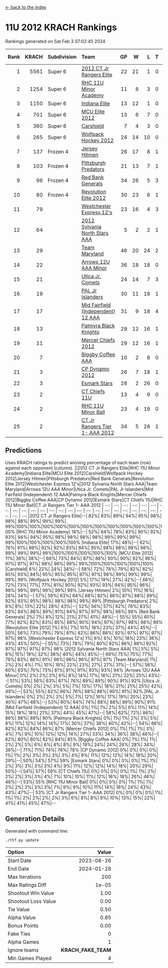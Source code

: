 [<- back to the index](readme.md)
# 11U 2012 KRACH Rankings
Rankings generated on Sat Feb  3 07:02:45 2024.

Rank|KRACH|Subdivision|Team|GP|W|L|T|OTW|OTL|SoS|Exp Wins|Win Diff
---:|---:|:---|:---|---:|---:|---:|---:|---:|---:|---:|---:|---:
1|5561|Super 6|[2012 CT Jr Rangers Elite](https://gamesheetstats.com/seasons/3664/teams/140909/schedule)|22|21|1|0|1|0|318|21.8|-0.0
2|1254|Super 6|[RHC 11U Minor Academy](https://gamesheetstats.com/seasons/3664/teams/140913/schedule)|11|8|3|0|0|1|1144|8.8|-0.0
3|1150|Super 6|[Indiana Elite](https://gamesheetstats.com/seasons/3664/teams/144355/schedule)|13|12|1|0|1|0|120|12.8|-0.0
4|701|Super 6|[MCU Elite 2012](https://gamesheetstats.com/seasons/3664/teams/140908/schedule)|13|6|7|0|2|2|2260|6.8|-0.0
5|360|Super 6|[Carshield](https://gamesheetstats.com/seasons/3664/teams/160344/schedule)|7|4|3|0|0|1|580|4.8|-0.0
6|265|Super 6|[Wolfpack Hockey 2012](https://gamesheetstats.com/seasons/3664/teams/140914/schedule)|24|14|10|0|1|2|786|14.8|-0.0
7|137|Frozen 4|[Jersey Hitmen](https://gamesheetstats.com/seasons/3664/teams/140915/schedule)|26|17|8|1|0|0|748|18.4|0.0
8|103|Frozen 4|[Pittsburgh Predators](https://gamesheetstats.com/seasons/3664/teams/140925/schedule)|21|13|7|1|0|1|562|14.4|0.0
9|96|Frozen 4|[Red Bank Generals](https://gamesheetstats.com/seasons/3664/teams/140916/schedule)|34|26|5|3|3|0|31|28.4|0.0
10|80|Frozen 4|[Revolution Elite 2012](https://gamesheetstats.com/seasons/3664/teams/140924/schedule)|30|23|6|1|1|1|30|24.4|0.0
11|79||[Westchester Express 12's](https://gamesheetstats.com/seasons/3664/teams/140919/schedule)|23|16|4|3|2|1|37|18.4|0.0
12|64||[2012 Sylvania North Stars AAA](https://gamesheetstats.com/seasons/3664/teams/162461/schedule)|5|2|2|1|0|0|394|3.3|-0.0
13|29||[Team Maryland](https://gamesheetstats.com/seasons/3664/teams/140928/schedule)|46|20|24|2|1|0|596|21.9|0.0
14|22||[Arrows 12U AAA Minor](https://gamesheetstats.com/seasons/3664/teams/140920/schedule)|36|18|18|0|4|0|49|18.9|0.0
15|21||[Utica Jr. Comets](https://gamesheetstats.com/seasons/3664/teams/140923/schedule)|24|14|7|3|2|1|21|16.4|0.0
16|19||[PAL Jr Islanders](https://gamesheetstats.com/seasons/3664/teams/140921/schedule)|30|11|18|1|1|4|407|12.4|0.0
17|17||[Mid Fairfield (Independent) 12 AAA](https://gamesheetstats.com/seasons/3664/teams/140910/schedule)|31|9|18|4|1|2|64|11.9|0.0
18|13||[Palmyra Black Knights](https://gamesheetstats.com/seasons/3664/teams/140927/schedule)|29|12|16|1|0|1|38|13.4|0.0
19|11||[Mercer Chiefs 2012](https://gamesheetstats.com/seasons/3664/teams/140918/schedule)|29|12|16|1|0|1|31|13.4|0.0
20|7||[Biggby Coffee AAA](https://gamesheetstats.com/seasons/3664/teams/144354/schedule)|10|2|8|0|0|0|361|2.9|0.0
21|3||[CP Dynamo 2012](https://gamesheetstats.com/seasons/3664/teams/140922/schedule)|26|7|18|1|1|1|30|8.4|0.0
22|3||[Esmark Stars](https://gamesheetstats.com/seasons/3664/teams/140926/schedule)|28|2|26|0|0|0|581|2.9|0.0
23|2||[CT Chiefs 11U](https://gamesheetstats.com/seasons/3664/teams/140912/schedule)|13|4|9|0|0|1|9|4.9|0.0
24|2||[RHC 11U Minor Ball](https://gamesheetstats.com/seasons/3664/teams/140917/schedule)|23|4|19|0|0|2|34|4.9|0.0
25|2||[CT Jr Rangers Tier 1- AAA 2012](https://gamesheetstats.com/seasons/3664/teams/140911/schedule)|34|5|28|1|1|0|36|6.4|0.0

## Predictions
Uses KRACH ratings to predict winning percentage of each team (row) against each opponent (column).
||2012 CT Jr Rangers Elite|RHC 11U Minor Academy|Indiana Elite|MCU Elite 2012|Carshield|Wolfpack Hockey 2012|Jersey Hitmen|Pittsburgh Predators|Red Bank Generals|Revolution Elite 2012|Westchester Express 12's|2012 Sylvania North Stars AAA|Team Maryland|Arrows 12U AAA Minor|Utica Jr. Comets|PAL Jr Islanders|Mid Fairfield (Independent) 12 AAA|Palmyra Black Knights|Mercer Chiefs 2012|Biggby Coffee AAA|CP Dynamo 2012|Esmark Stars|CT Chiefs 11U|RHC 11U Minor Ball|CT Jr Rangers Tier 1- AAA 2012
| --: | --: | --: | --: | --: | --: | --: | --: | --: | --: | --: | --: | --: | --: | --: | --: | --: | --: | --: | --: | --: | --: | --: | --: | --: | --: 
|2012 CT Jr Rangers Elite|--| 82%| 83%| 89%| 94%| 95%| 98%| 98%| 98%| 99%| 99%| 99%| 99%|100%|100%|100%|100%|100%|100%|100%|100%|100%|100%|100%|100%
|RHC 11U Minor Academy| 18%|--| 52%| 64%| 78%| 83%| 90%| 92%| 93%| 94%| 94%| 95%| 98%| 98%| 98%| 98%| 99%| 99%| 99%| 99%|100%|100%|100%|100%|100%
|Indiana Elite| 17%| 48%|--| 62%| 76%| 81%| 89%| 92%| 92%| 93%| 94%| 95%| 98%| 98%| 98%| 98%| 99%| 99%| 99%| 99%|100%|100%|100%|100%|100%
|MCU Elite 2012| 11%| 36%| 38%|--| 66%| 73%| 84%| 87%| 88%| 90%| 90%| 92%| 96%| 97%| 97%| 97%| 98%| 98%| 99%| 99%|100%|100%|100%|100%|100%
|Carshield|  6%| 22%| 24%| 34%|--| 58%| 72%| 78%| 79%| 82%| 82%| 85%| 93%| 94%| 95%| 95%| 95%| 97%| 97%| 98%| 99%| 99%| 99%| 99%| 99%
|Wolfpack Hockey 2012|  5%| 17%| 19%| 27%| 42%|--| 66%| 72%| 73%| 77%| 77%| 81%| 90%| 92%| 93%| 93%| 94%| 95%| 96%| 98%| 99%| 99%| 99%| 99%| 99%
|Jersey Hitmen|  2%| 10%| 11%| 16%| 28%| 34%|--| 57%| 59%| 63%| 64%| 68%| 82%| 86%| 87%| 88%| 89%| 92%| 93%| 95%| 98%| 98%| 98%| 99%| 99%
|Pittsburgh Predators|  2%|  8%|  8%| 13%| 22%| 28%| 43%|--| 52%| 56%| 57%| 62%| 78%| 83%| 83%| 84%| 86%| 89%| 91%| 94%| 97%| 97%| 98%| 98%| 98%
|Red Bank Generals|  2%|  7%|  8%| 12%| 21%| 27%| 41%| 48%|--| 55%| 55%| 60%| 77%| 82%| 82%| 83%| 85%| 88%| 90%| 94%| 97%| 97%| 98%| 98%| 98%
|Revolution Elite 2012|  1%|  6%|  7%| 10%| 18%| 23%| 37%| 44%| 45%|--| 50%| 56%| 73%| 79%| 79%| 81%| 82%| 86%| 88%| 92%| 97%| 97%| 97%| 97%| 98%
|Westchester Express 12's|  1%|  6%|  6%| 10%| 18%| 23%| 36%| 43%| 45%| 50%|--| 55%| 73%| 78%| 79%| 80%| 82%| 86%| 88%| 92%| 97%| 97%| 97%| 97%| 98%
|2012 Sylvania North Stars AAA|  1%|  5%|  5%|  8%| 15%| 19%| 32%| 38%| 40%| 44%| 45%|--| 69%| 75%| 75%| 77%| 79%| 83%| 86%| 91%| 96%| 96%| 96%| 97%| 97%
|Team Maryland|  1%|  2%|  2%|  4%|  7%| 10%| 18%| 22%| 23%| 27%| 27%| 31%|--| 57%| 58%| 60%| 63%| 70%| 73%| 81%| 91%| 91%| 93%| 93%| 94%
|Arrows 12U AAA Minor|  0%|  2%|  2%|  3%|  6%|  8%| 14%| 17%| 18%| 21%| 22%| 25%| 43%|--| 51%| 53%| 56%| 63%| 67%| 76%| 89%| 89%| 90%| 91%| 92%
|Utica Jr. Comets|  0%|  2%|  2%|  3%|  5%|  7%| 13%| 17%| 18%| 21%| 21%| 25%| 42%| 49%|--| 52%| 55%| 62%| 66%| 76%| 88%| 88%| 90%| 91%| 92%
|PAL Jr Islanders|  0%|  2%|  2%|  3%|  5%|  7%| 12%| 16%| 17%| 19%| 20%| 23%| 40%| 47%| 48%|--| 53%| 60%| 64%| 74%| 88%| 88%| 89%| 90%| 91%
|Mid Fairfield (Independent) 12 AAA|  0%|  1%|  1%|  2%|  5%|  6%| 11%| 14%| 15%| 18%| 18%| 21%| 37%| 44%| 45%| 47%|--| 58%| 62%| 72%| 86%| 86%| 88%| 89%| 90%
|Palmyra Black Knights|  0%|  1%|  1%|  2%|  3%|  5%|  8%| 11%| 12%| 14%| 14%| 17%| 30%| 37%| 38%| 40%| 42%|--| 54%| 66%| 82%| 82%| 84%| 86%| 87%
|Mercer Chiefs 2012|  0%|  1%|  1%|  1%|  3%|  4%|  7%|  9%| 10%| 12%| 12%| 14%| 27%| 33%| 34%| 36%| 38%| 46%|--| 62%| 80%| 80%| 82%| 84%| 85%
|Biggby Coffee AAA|  0%|  1%|  1%|  1%|  2%|  2%|  5%|  6%|  6%|  8%|  8%|  9%| 19%| 24%| 24%| 26%| 28%| 34%| 38%|--| 71%| 71%| 74%| 76%| 78%
|CP Dynamo 2012|  0%|  0%|  0%|  0%|  1%|  1%|  2%|  3%|  3%|  3%|  3%|  4%|  9%| 11%| 12%| 12%| 14%| 18%| 20%| 29%|--| 50%| 54%| 57%| 59%
|Esmark Stars|  0%|  0%|  0%|  0%|  1%|  1%|  2%|  3%|  3%|  3%|  3%|  4%|  9%| 11%| 12%| 12%| 14%| 18%| 20%| 29%| 50%|--| 54%| 57%| 59%
|CT Chiefs 11U|  0%|  0%|  0%|  0%|  1%|  1%|  2%|  2%|  2%|  3%|  3%|  4%|  7%| 10%| 10%| 11%| 12%| 16%| 18%| 26%| 46%| 46%|--| 53%| 55%
|RHC 11U Minor Ball|  0%|  0%|  0%|  0%|  1%|  1%|  1%|  2%|  2%|  3%|  3%|  3%|  7%|  9%|  9%| 10%| 11%| 14%| 16%| 24%| 43%| 43%| 47%|--| 53%
|CT Jr Rangers Tier 1- AAA 2012|  0%|  0%|  0%|  0%|  1%|  1%|  1%|  2%|  2%|  2%|  2%|  3%|  6%|  8%|  8%|  9%| 10%| 13%| 15%| 22%| 41%| 41%| 45%| 47%|--

## Generation Details

Generated with command line:
```
./thf.py update
```

| Option | Value |
| :----- | ----: |
| Start Date | 2023-08-26 |
| End Date | 2024-01-28 |
| Max Iterations | 200 |
| Max Ratings Diff | 1e-05 |
| Shootout Win Value | 1.00 |
| Shootout Loss Value | 0.00 |
| Tie Value | 0.50 |
| Alpha Value | 0.85 |
| Bonus Points | 0.00 |
| Fake Ties | 0 |
| Alpha Games | 1 |
| Ignore teams | __KRACH_FAKE_TEAM__ |
| Min Games Played | 4 |

